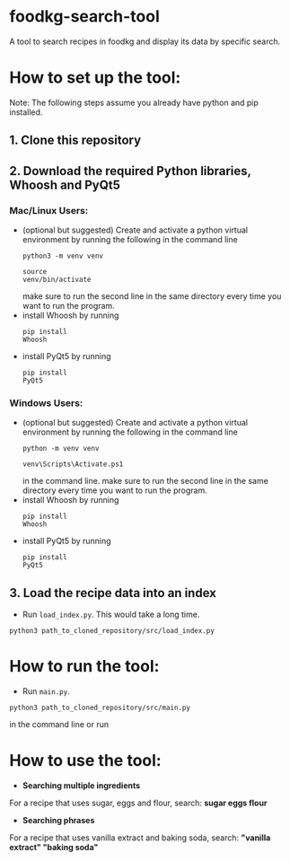 # foodkg-search-tool
A tool to search recipes in foodkg and display its data by specific search. 

# How to set up the tool:
Note: The following steps assume you already have python and pip installed.

## 1. Clone this repository

## 2. Download the required Python libraries, Whoosh and PyQt5

### Mac/Linux Users:
- (optional but suggested) Create and activate a python virtual environment by running the following in the command line <pre><code>python3 -m venv venv</code></pre> <pre><code>source venv/bin/activate</code></pre> make sure to run the second line in the same directory every time you want to run the program.
- install Whoosh by running <pre><code>pip install Whoosh</code></pre>
- install PyQt5 by running <pre><code>pip install PyQt5</code></pre>

### Windows Users:
- (optional but suggested) Create and activate a python virtual environment by running the following in the command line<pre><code>python -m venv venv</code></pre> <pre><code>venv\Scripts\Activate.ps1</code></pre> in the command line. make sure to run the second line in the same directory every time you want to run the program. 
- install Whoosh by running <pre><code>pip install Whoosh</code></pre>
- install PyQt5 by running <pre><code>pip install PyQt5</code></pre>

## 3. Load the recipe data into an index
- Run <code>load_index.py</code>. This would take a long time. 
<pre><code>python3 path_to_cloned_repository/src/load_index.py</code></pre>


# How to run the tool:
- Run <code>main.py</code>. 
<pre><code>python3 path_to_cloned_repository/src/main.py</code></pre> in the command line or run 


# How to use the tool:
- <b>Searching multiple ingredients</b>
<p>For a recipe that uses sugar, eggs and flour, search: <b>sugar eggs flour</b></p>

- <b>Searching phrases</b>
<p>For a recipe that uses vanilla extract and baking soda, search: <b>"vanilla extract" "baking soda"</b></p>
